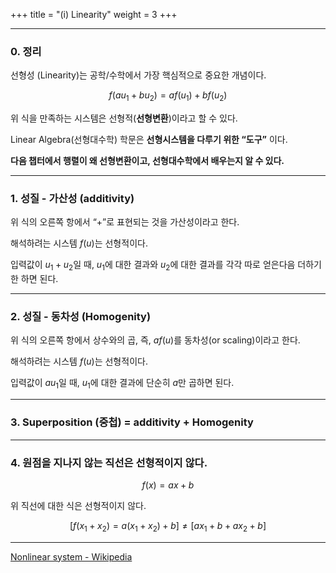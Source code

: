 +++
title = "(i) Linearity"
weight = 3
+++

---

### 0. 정리

선형성 (Linearity)는 공학/수학에서 가장 핵심적으로 중요한 개념이다.

$$
f\left(au_1+bu_2\right)=af\left(u_1\right)+bf\left(u_2\right)
$$

위 식을 만족하는 시스템은 선형적(**선형변환**)이라고 할 수 있다.

Linear Algebra(선형대수학) 학문은 **선형시스템을 다루기 위한 “도구”** 이다.
 
**다음 챕터에서 행렬이 왜 선형변환이고, 선형대수학에서 배우는지 알 수 있다.**

---

### 1. 성질 - 가산성 (additivity)

위 식의 오른쪽 항에서 “+”로 표현되는 것을 가산성이라고 한다.

해석하려는 시스템 $f\left(u\right)$는 선형적이다.

입력값이 $u_1+u_2$일 때,  $u_1$에 대한 결과와  $u_2$에 대한 결과를 각각 따로  얻은다음 더하기한 하면 된다.

---

### 2. 성질 - 동차성 (Homogenity)

위 식의 오른쪽 항에서 상수와의 곱, 즉, $af\left(u\right)$를 동차성(or scaling)이라고 한다.

해석하려는 시스템 $f\left(u\right)$는 선형적이다.

입력값이 $au_1$일 때,  $u_1$에 대한 결과에 단순히 $a$만 곱하면 된다.

---

### 3. Superposition (중첩) = additivity + Homogenity

---

### 4. 원점을 지나지 않는 직선은 선형적이지 않다.

$$
f\left(x\right)=ax+b
$$

위 직선에 대한 식은 선형적이지 않다.

$$
\left\lbrack f\left(x_1+x_2\right)=a\left(x_1+x_2\right)+b\right\rbrack\neq\left\lbrack ax_1+b+ax_2+b\right\rbrack
$$

---

[Nonlinear system - Wikipedia](https://en.wikipedia.org/wiki/Nonlinear_system)